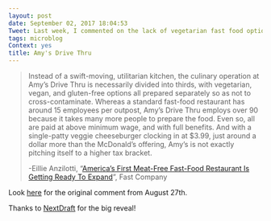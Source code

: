 ```yaml
---
layout: post
date: September 02, 2017 18:04:53
Tweet: Last week, I commented on the lack of vegetarian fast food options; turns out, Amy's is building a fast food, drive-through empire.
tags: microblog
Context: yes
title: Amy's Drive Thru
---
```


>Instead of a swift-moving, utilitarian kitchen, the culinary operation at Amy’s Drive Thru is necessarily divided into thirds, with vegetarian, vegan, and gluten-free options all prepared separately so as not to cross-contaminate. Whereas a standard fast-food restaurant has around 15 employees per outpost, Amy’s Drive Thru employs over 90 because it takes many more people to prepare the food. Even so, all are paid at above minimum wage, and with full benefits. And with a single-patty veggie cheeseburger clocking in at $3.99, just around a dollar more than the McDonald’s offering, Amy’s is not exactly pitching itself to a higher tax bracket.
>
>-Eillie Anzilotti, “[America’s First Meat-Free Fast-Food Restaurant Is Getting Ready To Expand](https://www.fastcompany.com/40460920/americas-first-meat-free-fast-food-restaurant-is-getting-ready-to-expand)”, Fast Company

Look [here](https://engineeredeloquence.com/2017/08/fast-food-vegetarianism) for the original comment from August 27th.

Thanks to [NextDraft](http://nextdraft.com/archives/n20170901/bottom-of-the-news/) for the big reveal!
